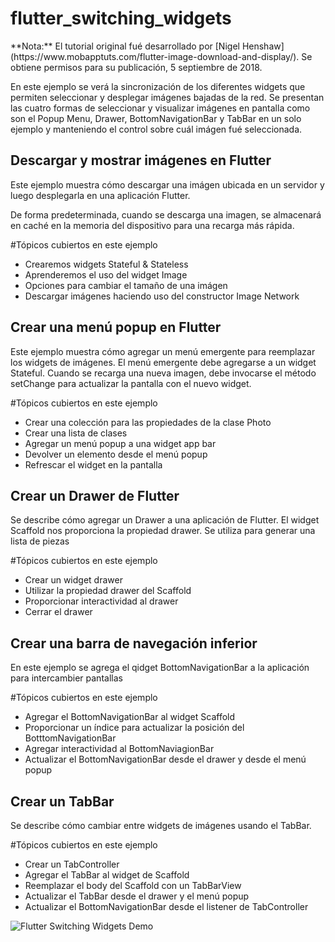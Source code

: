 # flutter_switching_widgets

<aside class="alert alert-info" markdown="1">
**Nota:** El tutorial original fué desarrollado por 
[Nigel Henshaw](https://www.mobapptuts.com/flutter-image-download-and-display/). Se obtiene permisos para su publicación, 5 septiembre de 2018.
</aside>

En este ejemplo se verá la sincronización de los diferentes widgets que permiten seleccionar y desplegar imágenes bajadas de la red. Se presentan las cuatro formas de seleccionar y visualizar imágenes en pantalla como son el Popup Menu, Drawer, BottomNavigationBar y TabBar en un solo ejemplo y manteniendo el control sobre cuál imágen fué seleccionada.


## Descargar y mostrar imágenes en Flutter 

Este ejemplo muestra cómo descargar una imágen ubicada en un servidor y luego desplegarla en una aplicación Flutter.

De forma predeterminada, cuando se descarga una imagen, se almacenará en caché en la memoria del dispositivo para una recarga más rápida.

#Tópicos cubiertos en este ejemplo
* Crearemos widgets Stateful & Stateless
* Aprenderemos el uso del widget Image
* Opciones para cambiar el tamaño de una imágen
* Descargar imágenes haciendo uso del constructor Image Network

## Crear una menú popup en Flutter 

Este ejemplo muestra cómo agregar un menú emergente para reemplazar los widgets de imágenes. 
El menú emergente debe agregarse a un widget Stateful.
Cuando se recarga una nueva imagen, debe invocarse el método setChange para actualizar la pantalla con el nuevo widget.

#Tópicos cubiertos en este ejemplo
* Crear una colección para las propiedades de la clase Photo
* Crear una lista de clases
* Agregar un menú popup a una widget app bar
* Devolver un elemento desde el menú popup
* Refrescar el widget en la pantalla

## Crear un Drawer de Flutter

Se describe cómo agregar un Drawer a una aplicación de Flutter. El widget Scaffold nos proporciona la propiedad drawer. Se utiliza para generar una lista de piezas

#Tópicos cubiertos en este ejemplo
* Crear un widget drawer 
* Utilizar la propiedad drawer del Scaffold
* Proporcionar interactividad al drawer
* Cerrar el drawer

## Crear una barra de navegación inferior

En este ejemplo se agrega el qidget BottomNavigationBar a la aplicación para intercambier pantallas

#Tópicos cubiertos en este ejemplo
* Agregar el BottomNavigationBar al widget Scaffold 
* Proporcionar un índice para actualizar la posición del BotttomNavigationBar
* Agregar interactividad al BottomNaviagionBar
* Actualizar el BottomNavigationBar desde el drawer y desde el menú popup

## Crear un TabBar

Se describe cómo cambiar entre widgets de imágenes usando el TabBar.

#Tópicos cubiertos en este ejemplo
* Crear un TabController
* Agregar el TabBar al widget de Scaffold
* Reemplazar el body del Scaffold con un TabBarView
* Actualizar el TabBar desde el drawer y el menú popup
* Actualizar el BottomNavigationBar desde el listener de TabController

![Flutter Switching Widgets Demo](/images/moverse_entre_widgets.gif)

